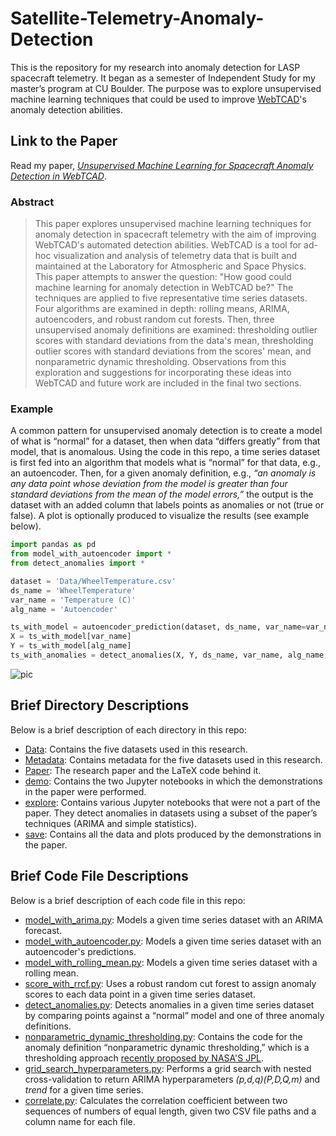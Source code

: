 # Satellite-Telemetry-Anomaly-Detection
This is the repository for my research into anomaly detection for LASP spacecraft telemetry. It began as a semester of Independent Study for my master’s program at CU Boulder. The purpose was to explore unsupervised machine learning techniques that could be used to improve [WebTCAD](http://lasp.colorado.edu/home/mission-ops-data/tools-and-technologies/webtcad/)'s anomaly detection abilities.

## Link to the Paper
Read my paper, [_Unsupervised Machine Learning for Spacecraft Anomaly Detection in WebTCAD_](https://github.com/sapols/Satellite-Telemetry-Anomaly-Detection/blob/master/Paper/Unsupervised%20Machine%20Learning%20for%20Spacecraft%20Anomaly%20Detection%20in%20WebTCAD.pdf).

### Abstract
> This paper explores unsupervised machine learning techniques for anomaly detection in spacecraft telemetry with the aim of improving WebTCAD's automated detection abilities. WebTCAD is a tool for ad-hoc visualization and analysis of telemetry data that is built and maintained at the Laboratory for Atmospheric and Space Physics. This paper attempts to answer the question: "How good could machine learning for anomaly detection in WebTCAD be?" The techniques are applied to five representative time series datasets. Four algorithms are examined in depth: rolling means, ARIMA, autoencoders, and robust random cut forests. Then, three unsupervised anomaly definitions are examined: thresholding outlier scores with standard deviations from the data's mean, thresholding outlier scores with standard deviations from the scores' mean, and nonparametric dynamic thresholding. Observations from this exploration and suggestions for incorporating these ideas into WebTCAD and future work are included in the final two sections.

### Example 
A common pattern for unsupervised anomaly detection is to create a model of what is “normal” for a dataset, then when data “differs greatly” from that model, that is anomalous. Using the code in this repo, a time series dataset is first fed into an algorithm that models what is “normal” for that data, e.g., an autoencoder. Then, for a given anomaly definition, e.g., _“an anomaly is any data point whose deviation from the model is greater than four standard deviations from the mean of the model errors,”_ the output is the dataset with an added column that labels points as anomalies or not (true or false). A plot is optionally produced to visualize the results (see example below).

```python
import pandas as pd
from model_with_autoencoder import *
from detect_anomalies import *

dataset = 'Data/WheelTemperature.csv'
ds_name = 'WheelTemperature'
var_name = 'Temperature (C)'
alg_name = 'Autoencoder'

ts_with_model = autoencoder_prediction(dataset, ds_name, var_name=var_name, train_size=0.5)
X = ts_with_model[var_name]
Y = ts_with_model[alg_name]
ts_with_anomalies = detect_anomalies(X, Y, ds_name, var_name, alg_name, outlier_def='errors', num_stds=[2,4,8])
```

![pic](https://github.com/sapols/Satellite-Telemetry-Anomaly-Detection/blob/master/save/datasets/WheelTemperature/autoencoder/plots/50%20percent/WheelTemperature_autoencoder_half_outliers_from_error_mean.png)

## Brief Directory Descriptions

Below is a brief description of each directory in this repo:
 - [Data](https://github.com/sapols/Satellite-Telemetry-Anomaly-Detection/tree/master/Data): Contains the five datasets used in this research.
 - [Metadata](https://github.com/sapols/Satellite-Telemetry-Anomaly-Detection/tree/master/Metadata): Contains metadata for the five datasets used in this research.
 - [Paper](https://github.com/sapols/Satellite-Telemetry-Anomaly-Detection/tree/master/Paper): The research paper and the LaTeX code behind it.
 - [demo](https://github.com/sapols/Satellite-Telemetry-Anomaly-Detection/tree/master/demo): Contains the two Jupyter notebooks in which the demonstrations in the paper were performed.
 - [explore](https://github.com/sapols/Satellite-Telemetry-Anomaly-Detection/tree/master/explore): Contains various Jupyter notebooks that were not a part of the paper. They detect anomalies in datasets using a subset of the paper’s techniques (ARIMA and simple statistics).
 - [save](https://github.com/sapols/Satellite-Telemetry-Anomaly-Detection/tree/master/save): Contains all the data and plots produced by the demonstrations in the paper.

## Brief Code File Descriptions
Below is a brief description of each code file in this repo:
 - [model_with_arima.py](https://github.com/sapols/Satellite-Telemetry-Anomaly-Detection/blob/master/model_with_arima.py): Models a given time series dataset with an ARIMA forecast.
 - [model_with_autoencoder.py](https://github.com/sapols/Satellite-Telemetry-Anomaly-Detection/blob/master/model_with_autoencoder.py): Models a given time series dataset with an autoencoder's predictions.
 - [model_with_rolling_mean.py](https://github.com/sapols/Satellite-Telemetry-Anomaly-Detection/blob/master/model_with_rolling_mean.py): Models a given time series dataset with a rolling mean.
 - [score_with_rrcf.py](https://github.com/sapols/Satellite-Telemetry-Anomaly-Detection/blob/master/score_with_rrcf.py): Uses a robust random cut forest to assign anomaly scores to each data point in a given time series dataset.
 - [detect_anomalies.py](https://github.com/sapols/Satellite-Telemetry-Anomaly-Detection/blob/master/detect_anomalies.py): Detects anomalies in a given time series dataset by comparing points against a “normal” model and one of three anomaly definitions.
 - [nonparametric_dynamic_thresholding.py](https://github.com/sapols/Satellite-Telemetry-Anomaly-Detection/blob/master/nonparametric_dynamic_thresholding.py): Contains the code for the anomaly definition “nonparametric dynamic thresholding,” which is a thresholding approach [recently proposed by NASA'S JPL](https://arxiv.org/abs/1802.04431).
 - [grid_search_hyperparameters.py](https://github.com/sapols/Satellite-Telemetry-Anomaly-Detection/blob/master/grid_search_hyperparameters.py): Performs a grid search with nested cross-validation to return ARIMA hyperparameters _(p,d,q)(P,D,Q,m)_ and _trend_ for a given time series.
  - [correlate.py](https://github.com/sapols/Satellite-Telemetry-Anomaly-Detection/blob/master/correlate.py): Calculates the correlation coefficient between two sequences of numbers of equal length, given two CSV file paths and a column name for each file.

